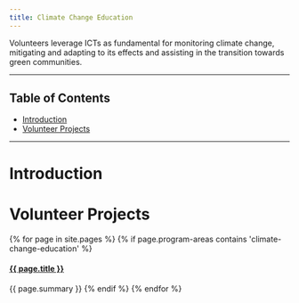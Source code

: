 ```yaml
---
title: Climate Change Education
---
```


<p class="lead">Volunteers leverage ICTs as fundamental for monitoring climate change, mitigating and adapting to its effects and assisting in the transition towards green communities.</p>



___



## Table of Contents

- [Introduction](#introduction)
- [Volunteer Projects](#volunteer-projects)



___



# Introduction




# Volunteer Projects

{% for page in site.pages %}
{% if page.program-areas contains 'climate-change-education' %}  
#### [{{ page.title }}]({{page.url}})
{{ page.summary }}
{% endif %}
{% endfor %}